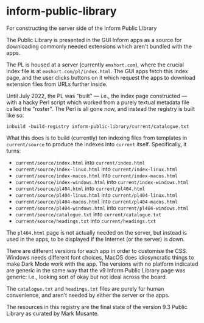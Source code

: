 # inform-public-library
For constructing the server side of the Inform Public Library

The Public Library is presented in the GUI Inform apps as a source for
downloading commonly needed extensions which aren't bundled with the apps.

The PL is housed at a server (currently `emshort.com`), where the crucial
index file is at `emshort.com/pl/index.html`. The GUI apps fetch this index
page, and the user clicks buttons on it which request the apps to download
extension files from URLs further inside.

Until July 2022, the PL was "built" — i.e., the index page constructed —
with a hacky Perl script which worked from a purely textual metadata file
called the "roster". The Perl is all gone now, and instead the registry
is built like so:
```
inbuild -build-registry inform-public-library/current/catalogue.txt
```
What this does is to build (currently) ten indexing files from templates
in `current/source` to produce the indexes into `current` itself. Specifically,
it turns:

- `current/source/index.html` into `current/index.html`
- `current/source/index-linux.html` into `current/index-linux.html`
- `current/source/index-macos.html` into `current/index-macos.html`
- `current/source/index-windows.html` into `current/index-windows.html`
- `current/source/pl404.html` into `current/pl404.html`
- `current/source/pl404-linux.html` into `current/pl404-linux.html`
- `current/source/pl404-macos.html` into `current/pl404-macos.html`
- `current/source/pl404-windows.html` into `current/pl404-windows.html`
- `current/source/catalogue.txt` into `current/catalogue.txt`
- `current/source/headings.txt` into `current/headings.txt`

The `pl404.html` page is not actually needed on the server, but instead is
used in the apps, to be displayed if the Internet (or the server) is down.

There are different versions for each app in order to customise the CSS.
Windows needs different font choices, MacOS does idiosyncratic things to
make Dark Mode work with the app. The versions with no platform indicated
are generic in the same way that the v9 Inform Public Library page was generic:
i.e., looking sort of okay but not ideal across the board.

The `catalogue.txt` and `headings.txt` files are purely for human convenience,
and aren't needed by either the server or the apps.

The resources in this registry are the final state of the version 9.3 Public
Library as curated by Mark Musante.
